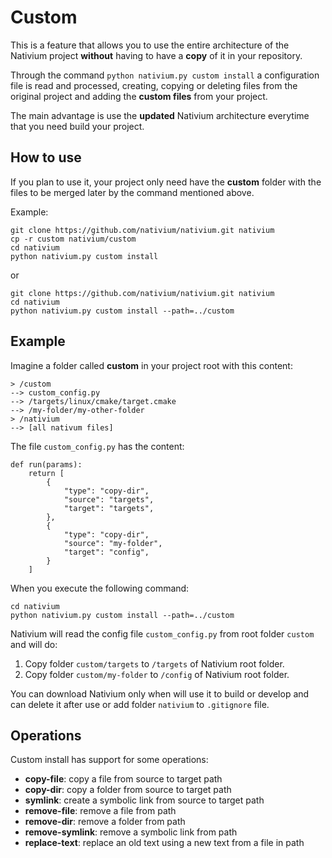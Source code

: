 # Custom

This is a feature that allows you to use the entire architecture of the Nativium project **without** having to have a **copy** of it in your repository.

Through the command `python nativium.py custom install` a configuration file is read and processed, creating, copying or deleting files from the original project and adding the **custom files** from your project.

The main advantage is use the **updated** Nativium architecture everytime that you need build your project.

## How to use

If you plan to use it, your project only need have the **custom** folder with the files to be merged later by the command mentioned above.

Example:

```
git clone https://github.com/nativium/nativium.git nativium
cp -r custom nativium/custom
cd nativium
python nativium.py custom install
```

or

```
git clone https://github.com/nativium/nativium.git nativium
cd nativium
python nativium.py custom install --path=../custom
```

## Example

Imagine a folder called **custom** in your project root with this content:

```
> /custom
--> custom_config.py
--> /targets/linux/cmake/target.cmake
--> /my-folder/my-other-folder
> /nativium
--> [all nativum files]
```

The file `custom_config.py` has the content:

```
def run(params):
    return [
        {
            "type": "copy-dir",
            "source": "targets",
            "target": "targets",
        },
        {
            "type": "copy-dir",
            "source": "my-folder",
            "target": "config",
        }
    ]
```

When you execute the following command:

```
cd nativium
python nativium.py custom install --path=../custom
```

Nativium will read the config file `custom_config.py` from root folder `custom` and will do:

1. Copy folder `custom/targets` to `/targets` of Nativium root folder.
2. Copy folder `custom/my-folder` to `/config` of Nativium root folder.

You can download Nativium only when will use it to build or develop and can delete it after use or add folder `nativium` to `.gitignore` file.

## Operations

Custom install has support for some operations:

- **copy-file**: copy a file from source to target path
- **copy-dir**: copy a folder from source to target path
- **symlink**: create a symbolic link from source to target path
- **remove-file**: remove a file from path
- **remove-dir**: remove a folder from path
- **remove-symlink**: remove a symbolic link from path
- **replace-text**: replace an old text using a new text from a file in path
